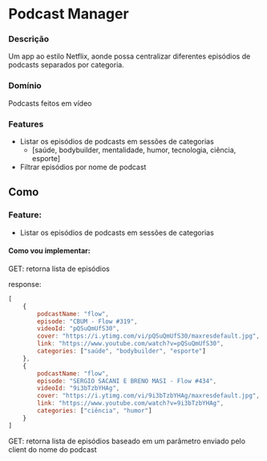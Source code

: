 # Podcast Manager

### Descrição
Um app ao estilo Netflix, aonde possa centralizar diferentes episódios de podcasts separados por categoria.

### Domínio
Podcasts feitos em vídeo

### Features
- Listar os episódios de podcasts em sessões de categorias
    - [saúde, bodybuilder, mentalidade, humor, tecnologia, ciência, esporte]
- Filtrar episódios por nome de podcast

## Como

### Feature:
- Listar os episódios de podcasts em sessões de categorias

#### Como vou implementar:

GET: retorna lista de episódios

response:
```js
[
    {
        podcastName: "flow",
        episode: "CBUM - Flow #319",
        videoId: "pQSuQmUfS30",
        cover: "https://i.ytimg.com/vi/pQSuQmUfS30/maxresdefault.jpg",
        link: "https://www.youtube.com/watch?v=pQSuQmUfS30",
        categories: ["saúde", "bodybuilder", "esporte"]
    },
    {
        podcastName: "flow",
        episode: "SERGIO SACANI E BRENO MASI - Flow #434",
        videoId: "9i3bTzbYHAg",
        cover: "https://i.ytimg.com/vi/9i3bTzbYHAg/maxresdefault.jpg",
        link: "https://www.youtube.com/watch?v=9i3bTzbYHAg",
        categories: ["ciência", "humor"]
    }
]
```

GET: retorna lista de episódios baseado em um parâmetro enviado pelo client do nome do podcast